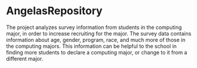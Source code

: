 # AngelasRepository

The project analyzes survey information from students in the computing major, in order to increase recruiting for the major. The survey data contains information about age, gender, program, race, and much more of those in the computing majors. This information can be helpful to the school in finding more students to declare a computing major, or change to it from a different major. 
